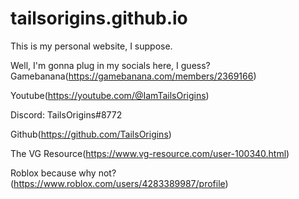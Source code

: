 # tailsorigins.github.io
This is my personal website, I suppose.

Well, I'm gonna plug in my socials here, I guess?
Gamebanana(https://gamebanana.com/members/2369166)

Youtube(https://youtube.com/@IamTailsOrigins)

Discord: TailsOrigins#8772

Github(https://github.com/TailsOrigins)

The VG Resource(https://www.vg-resource.com/user-100340.html)

Roblox because why not?(https://www.roblox.com/users/4283389987/profile)

